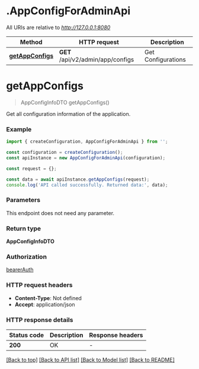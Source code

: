 # .AppConfigForAdminApi

All URIs are relative to *http://127.0.0.1:8080*

Method | HTTP request | Description
------------- | ------------- | -------------
[**getAppConfigs**](AppConfigForAdminApi.md#getAppConfigs) | **GET** /api/v2/admin/app/configs | Get Configurations


# **getAppConfigs**
> AppConfigInfoDTO getAppConfigs()

Get all configuration information of the application.

### Example


```typescript
import { createConfiguration, AppConfigForAdminApi } from '';

const configuration = createConfiguration();
const apiInstance = new AppConfigForAdminApi(configuration);

const request = {};

const data = await apiInstance.getAppConfigs(request);
console.log('API called successfully. Returned data:', data);
```


### Parameters
This endpoint does not need any parameter.


### Return type

**AppConfigInfoDTO**

### Authorization

[bearerAuth](README.md#bearerAuth)

### HTTP request headers

 - **Content-Type**: Not defined
 - **Accept**: application/json


### HTTP response details
| Status code | Description | Response headers |
|-------------|-------------|------------------|
**200** | OK |  -  |

[[Back to top]](#) [[Back to API list]](README.md#documentation-for-api-endpoints) [[Back to Model list]](README.md#documentation-for-models) [[Back to README]](README.md)


